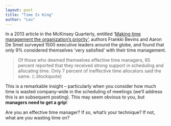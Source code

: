 ```yaml
---
layout: post
title: "Time Is King"
author: "Leo"
---
```


In a 2013 article in the McKinsey Quarterly, entitled ‘[Making time management
the organization’s priority](http://www.mckinsey.com/insights/organization/making_time_management_the_organizations_priority)‘, authors Frankki Bevins and Aaron De Smet surveyed
1500 executive leaders around the globe, and found that only 9% considered
themselves ‘very satisfied’ with their time management.

> Of those who deemed themselves effective time managers, 85 percent reported
> that they received strong support in scheduling and allocating time. Only 7
> percent of ineffective time allocators said the same.
> {:.blockquote}

This is a remarkable insight – particularly when you consider how much time is
wasted company-wide in the scheduling of meetings (we’ll address this is an
subsequent posting). This may seem obvious to you, but **managers need to get a
grip**!

Are you an effective time manager? If so, what’s your technique? If not, what
are you wasting time on?
